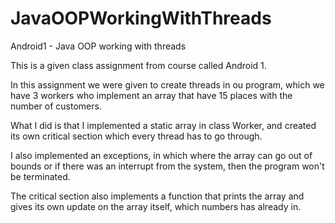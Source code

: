 # JavaOOPWorkingWithThreads
Android1 - Java OOP working with threads

This is a given class assignment from course called Android 1.

In this assignment we were given to create threads in ou program, which we have 3 workers who implement an array that have 15 places with the number of customers.

What I did is that I implemented a static array in class Worker, and created its own critical section which every thread has to go through.

I also implemented an exceptions, in which where the array can go out of bounds or if there was an interrupt from the system, then the program won't be terminated.

The critical section also implements a function that prints the array and gives its own update on the array itself, which numbers has already in.
